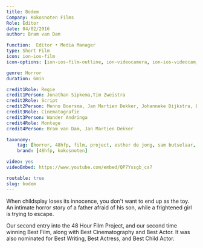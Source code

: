 ```yaml
---
title: Bodem
Company: Kokosnoten Films
Role: Editor
date: 04/02/2016
author: Bram van Dam

function:  Editor • Media Manager
type: Short Film
icon: ion-ios-film
icon-options: [ion-ios-film-outline, ion-videocamera, ion-ios-videocam,  ion-image, ion-images, ion-aperture, ion-ios-game-controller-a, ion-ios-game-controller-b, ion-ios-world, ion-android-globe, ion-ios-monitor, ion-ios-bolt]

genre: Horror
duration: 6min

credit1Role: Regie
credit1Person: Jonathan Sipkema,Tim Zweistra
credit2Role: Script
credit2Person: Menno Boersma, Jan Martien Dekker, Johanneke Dijkstra, Bonnie Faber
credit3Role: Cinematografie
credit3Person: Wander Andringa
credit4Role: Montage
credit4Person: Bram van Dam, Jan Martien Dekker

taxonomy:
    tag: [horror, 48hfp, film, project, esther de jong, sam butselaar, arnold,]
    brand: [48hfp, kokosnoten]

video: yes
videoEmbed: https://www.youtube.com/embed/QP7Yssgb_cs?

routable: true
slug: bodem
---
```


When childsplay loses its innocence, you don't want to end up as the toy.
An intimate horror story of a father afraid of his son, while a frightened girl is trying to escape.

Our second entry into the 48 Hour Film Project, and our second time winning Best Film, along with Best Cinematography and Best Actor. It was also nominated for Best Writing, Best Actress, and Best Child Actor.
